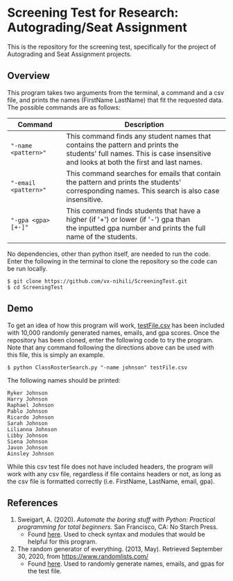 # Screening Test for Research: Autograding/Seat Assignment
This is the repository for the screening test, specifically for the project of Autograding and Seat Assignment projects.

## Overview
This program takes two arguments from the terminal, a command and a csv file, and prints the names (FirstName LastName) that fit the requested data. The possible commands are as follows:

|      **Command**                                         |               **Description**             |
| -------------------------------------------------------- | ----------------------------------------- |
| `"-name <pattern>"`  | This command finds any student names that contains the pattern and prints the<br> students' full names. This is case insensitive and looks at both the first and last names. |
| `"-email <pattern>"` | This command searches for emails that contain the pattern and prints the students' <br>corresponding names. This search is also case insensitive.    |
| `"-gpa <gpa>[+-]"`   | This command finds students that have a higher (if '+') or lower (if '-') gpa than<br> the inputted gpa number and prints the full name of the students. |

No dependencies, other than python itself, are needed to run the code. Enter the following in the terminal to clone the repository so the code can be run locally.
```
$ git clone https://github.com/vx-nihili/ScreeningTest.git
$ cd ScreeningTest
```

## Demo
To get an idea of how this program will work, [testFile.csv](https://github.com/vx-nihili/ScreeningTest/blob/master/testFile.csv) has been included with 10,000 randomly generated names, emails, and gpa scores. Once the repository has been cloned, enter the following code to try the program. Note that any command following the directions above can be used with this file, this is simply an example.
```
$ python ClassRosterSearch.py "-name johnson" testFile.csv
```
The following names should be printed:
```
Ryker Johnson
Harry Johnson
Raphael Johnson
Pablo Johnson
Ricardo Johnson
Sarah Johnson
Lilianna Johnson
Libby Johnson
Siena Johnson
Javon Johnson
Ainsley Johnson
```
While this csv test file does not have included headers, the program will work with any csv file, regardless if file contains headers or not, as long as the csv file is formatted correctly (i.e. FirstName, LastName, email, gpa).

## References
1. Sweigart, A. (2020). *Automate the boring stuff with Python: Practical programming for total beginners.* San Francisco, CA: No Starch Press.
    - Found [here](https://automatetheboringstuff.com/). Used to check syntax and modules that would be helpful for this program.
2. The random generator of everything. (2013, May). Retrieved September 30, 2020, from https://www.randomlists.com/
    - Found [here](https://www.randomlists.com/). Used to randomly generate names, emails, and gpas for the test file.
